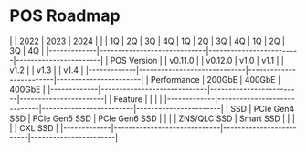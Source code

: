 # POS Roadmap

|             | 2022                        | 2023                    | 2024                  |
|             | 1Q | 2Q      | 3Q | 4Q      | 1Q   | 2Q   | 3Q | 4Q   | 1Q | 2Q   | 3Q | 4Q   |
|-------------|-----------------------------|-------------------------|-----------------------|
| POS Version |    | v0.11.0 |    | v0.12.0 | v1.0 | v1.1 |    | v1.2 |    | v1.3 |    | v1.4 |
|-------------|-----------------------------|-------------------------|-----------------------|
| Performance | 200GbE                      | 400GbE                  | 400GbE                |
|-------------|-----------------------------|-------------------------|-----------------------|
| Feature     |                             |                         |                       |
|-------------|-----------------------------|-------------------------|-----------------------|
| SSD         | PCIe Gen4 SSD               | PCIe Gen5 SSD           | PCIe Gen6 SSD         |
|             |                             | ZNS/QLC SSD             | Smart SSD             |
|             |                             |                         | CXL SSD               |
|-------------|-----------------------------|-------------------------|-----------------------|
